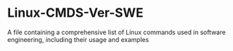 # Linux-CMDS-Ver-SWE
A file containing a comprehensive list of Linux commands used in software engineering, including their usage and examples
